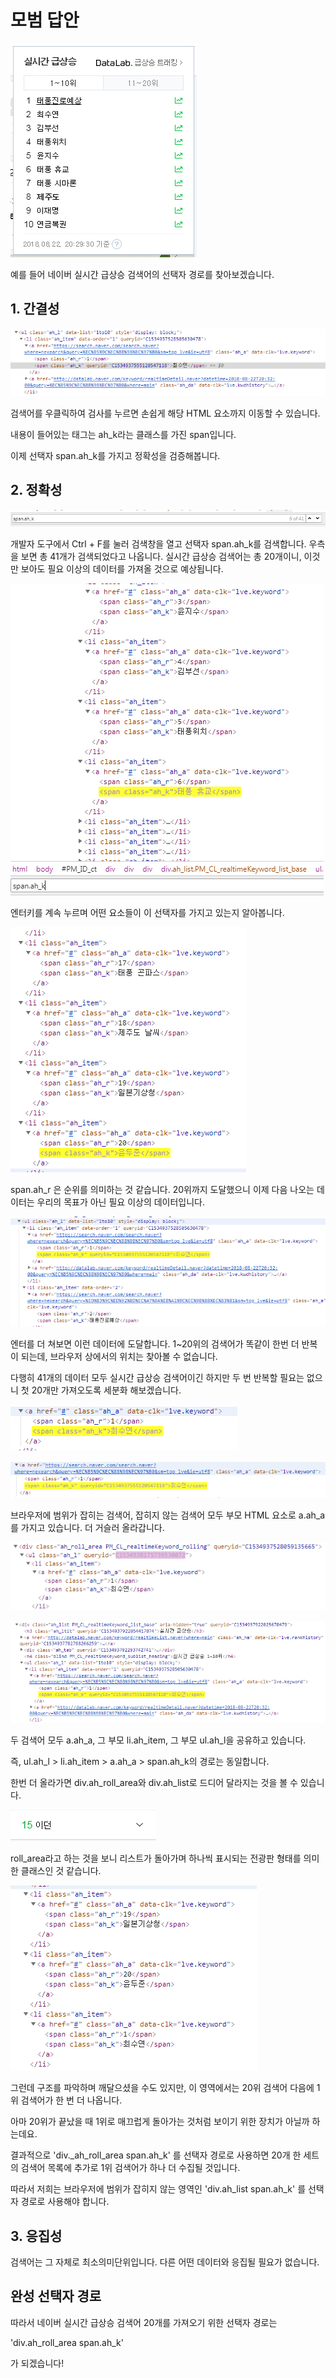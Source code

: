 # 모범 답안

![](../../.gitbook/assets/image%20%28131%29.png)

예를 들어 네이버 실시간 급상승 검색어의 선택자 경로를 찾아보겠습니다.

## 1. 간결성

![](../../.gitbook/assets/image%20%28453%29.png)

검색어를 우클릭하여 검사를 누르면 손쉽게 해당 HTML 요소까지 이동할 수 있습니다.

내용이 들어있는 태그는 ah\_k라는 클래스를 가진 span입니다.

이제 선택자 span.ah\_k를 가지고 정확성을 검증해봅니다.

## 2. 정확성

![](../../.gitbook/assets/image%20%28146%29.png)

개발자 도구에서 Ctrl + F를 눌러 검색창을 열고 선택자 span.ah\_k를 검색합니다. 우측을 보면 총 41개가 검색되었다고 나옵니다. 실시간 급상승 검색어는 총 20개이니, 이것만 보아도 필요 이상의 데이터를 가져올 것으로 예상됩니다.

![](../../.gitbook/assets/image%20%28287%29.png)

엔터키를 계속 누르며 어떤 요소들이 이 선택자를 가지고 있는지 알아봅니다.

![](../../.gitbook/assets/image%20%28383%29.png)

span.ah\_r 은 순위를 의미하는 것 같습니다. 20위까지 도달했으니 이제 다음 나오는 데이터는 우리의 목표가 아닌 필요 이상의 데이터입니다.

![](../../.gitbook/assets/image%20%28266%29.png)

엔터를 더 쳐보면 이런 데이터에 도달합니다. 1~20위의 검색어가 똑같이 한번 더 반복이 되는데, 브라우저 상에서의 위치는 찾아볼 수 없습니다.

다행히 41개의 데이터 모두 실시간 급상승 검색어이긴 하지만 두 번 반복할 필요는 없으니 첫 20개만 가져오도록 세분화 해보겠습니다.

![](../../.gitbook/assets/image%20%28296%29.png)

![](../../.gitbook/assets/image%20%28449%29.png)

브라우저에 범위가 잡히는 검색어, 잡히지 않는 검색어 모두 부모 HTML 요소로 a.ah\_a를 가지고 있습니다. 더 거슬러 올라갑니다.

![&#xBC94;&#xC704;&#xAC00; &#xC7A1;&#xD788;&#xB294; &#xAC80;&#xC0C9;&#xC5B4;&#xC758; &#xC870;&#xC0C1;&#xB4E4;](../../.gitbook/assets/image%20%28105%29.png)

![&#xBC94;&#xC704;&#xAC00; &#xC7A1;&#xD788;&#xC9C0; &#xC54A;&#xB294; &#xAC80;&#xC0C9;&#xC5B4;&#xC758; &#xC870;&#xC0C1;&#xB4E4;](../../.gitbook/assets/image%20%2830%29.png)

두 검색어 모두 a.ah\_a, 그 부모 li.ah\_item, 그 부모 ul.ah\_l을 공유하고 있습니다.

즉, ul.ah\_l &gt; li.ah\_item &gt; a.ah\_a &gt; span.ah\_k의 경로는 동일합니다.

한번 더 올라가면 div.ah\_roll\_area와 div.ah\_list로 드디어 달라지는 것을 볼 수 있습니다.

![ah\_roll\_area](../../.gitbook/assets/image%20%28249%29.png)

roll\_area라고 하는 것을 보니 리스트가 돌아가며 하나씩 표시되는 전광판 형태를 의미한 클래스인 것 같습니다.

![](../../.gitbook/assets/image%20%28265%29.png)

그런데 구조를 파악하며 깨달으셨을 수도 있지만, 이 영역에서는 20위 검색어 다음에 1위 검색어가 한 번 더 나옵니다.

아마 20위가 끝났을 때 1위로 매끄럽게 돌아가는 것처럼 보이기 위한 장치가 아닐까 하는데요.

결과적으로 'div.\_ah\_roll\_area span.ah\_k' 를 선택자 경로로 사용하면 20개 한 세트의 검색어 목록에 추가로 1위 검색어가 하나 더 수집될 것입니다.

따라서 저희는 브라우저에 범위가 잡히지 않는 영역인 'div.ah\_list span.ah\_k' 를 선택자 경로로 사용해야 합니다.

## 3. 응집성

검색어는 그 자체로 최소의미단위입니다. 다른 어떤 데이터와 응집될 필요가 없습니다.

## 완성 선택자 경로

따라서 네이버 실시간 급상승 검색어 20개를 가져오기 위한 선택자 경로는

'div.ah\_roll\_area span.ah\_k'

가 되겠습니다!

